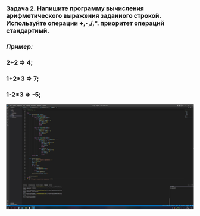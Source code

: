 ### Задача 2. Напишите программу вычисления арифметического выражения заданного строкой. Используйте операции +,-,/,*. приоритет операций стандартный.

### *Пример:* 
### 2+2 => 4; 
### 1+2*3 => 7; 
### 1-2*3 => -5;

![Задание 2](iDs2.jpg)